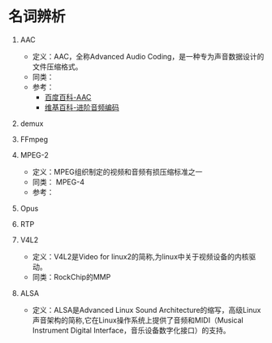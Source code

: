 # 名词辨析

1. AAC

   - 定义：AAC，全称Advanced Audio Coding，是一种专为声音数据设计的文件压缩格式。
   - 同类：
   - 参考：
     - [百度百科-AAC](https://baike.baidu.com/item/AAC/382962?fromtitle=AAC%E6%A0%BC%E5%BC%8F&fromid=291683&fr=aladdin)
     - [维基百科-进阶音频编码](https://zh.m.wikipedia.org/zh-hans/%E9%80%B2%E9%9A%8E%E9%9F%B3%E8%A8%8A%E7%B7%A8%E7%A2%BC)

2. demux

3. FFmpeg

4. MPEG-2
   - 定义：MPEG组织制定的视频和音频有损压缩标准之一
   - 同类： MPEG-4
   - 参考： 

     

5. Opus

6. RTP

7. V4L2

   - 定义：V4L2是Video for linux2的简称,为linux中关于视频设备的内核驱动。
   - 同类：RockChip的MMP

8. ALSA

   - 定义：ALSA是Advanced Linux Sound Architecture的缩写，高级Linux声音架构的简称,它在Linux操作系统上提供了音频和MIDI（Musical Instrument Digital Interface，音乐设备数字化接口）的支持。
